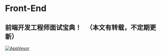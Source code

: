 # Front-End
## 前端开发工程师面试宝典！   （本文有转载，不定期更新）
[![AppVeyor](https://img.shields.io/badge/%E6%89%AB%E5%9C%B0-%E5%83%A7-green.svg?style=plastic)]()
